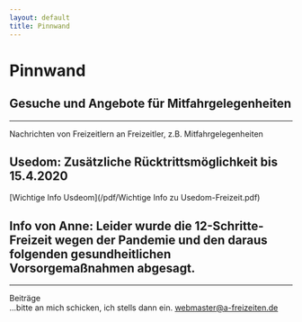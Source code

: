 ```yaml
---
layout: default
title: Pinnwand
---
```

# Pinnwand

## Gesuche und Angebote für Mitfahrgelegenheiten

-----------------------------------------------------------------------

Nachrichten von Freizeitlern an Freizeitler, z.B.
Mitfahrgelegenheiten

## Usedom: Zusätzliche Rücktrittsmöglichkeit bis 15.4.2020
[Wichtige Info Usdeom](/pdf/Wichtige Info zu Usedom-Freizeit.pdf)

## Info von Anne: Leider wurde die 12-Schritte-Freizeit wegen der Pandemie und den daraus folgenden gesundheitlichen Vorsorgemaßnahmen abgesagt.


-----------------------------------------------------------------------

Beiträge<br>
...bitte an mich schicken, ich stells dann ein.
<webmaster@a-freizeiten.de>

